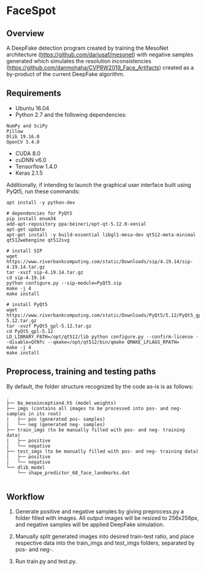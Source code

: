# FaceSpot

## Overview

A DeepFake detection program created by training the MesoNet architecture (https://github.com/dariusaf/mesonet) with negative samples generated which simulates the resolution inconsistencies (https://github.com/danmohaha/CVPRW2019_Face_Artifacts) created as a by-product of the current DeepFake algorithm.

## Requirements

- Ubuntu 16.04
- Python 2.7 and the following dependencies:
```
NumPy and SciPy
Pillow
Dlib 19.16.0
OpenCV 3.4.0
```
- CUDA 8.0
- cuDNN v6.0
- Tensorflow 1.4.0
- Keras 2.1.5


Additionally, if intending to launch the graphical user interface built using PyQt5, run these commands:

```
apt install -y python-dev

# dependencies for PyQt5
pip install enum34
add-apt-repository ppa:beineri/opt-qt-5.12.0-xenial
apt-get update
apt-get install -y build-essential libgl1-mesa-dev qt512-meta-minimal qt512webengine qt512svg

# install SIP
wget https://www.riverbankcomputing.com/static/Downloads/sip/4.19.14/sip-4.19.14.tar.gz
tar -xvzf sip-4.19.14.tar.gz
cd sip-4.19.14
python configure.py --sip-module=PyQt5.sip
make -j 4
make install

# install PyQt5
wget https://www.riverbankcomputing.com/static/Downloads/PyQt5/5.12/PyQt5_gpl-5.12.tar.gz
tar -xvzf PyQt5_gpl-5.12.tar.gz
cd PyQt5_gpl-5.12
LD_LIBRARY_PATH=/opt/qt512/lib python configure.py --confirm-license --disable=QtNfc --qmake=/opt/qt512/bin/qmake QMAKE_LFLAGS_RPATH=
make -j 4
make install
```

## Preprocess, training and testing paths

By default, the folder structure recognized by the code as-is is as follows:

```
.
├── 8a_mesoinception4.h5 (model weights)
├── imgs (contains all images to be processed into pos- and neg- samples in its root)
|   ├── pos (generated pos- samples)
|   └── neg (generated neg- samples)
├── train_imgs (to be manually filled with pos- and neg- training data)
|   ├── positive
|   └── negative
├── test_imgs (to be manually filled with pos- and neg- training data)
|   ├── positive
|   └── negative
└── dlib_model
    └── shape_predictor_68_face_landmarks.dat
    
```
    
## Workflow

1. Generate positive and negative samples by giving preprocess.py a folder filled with images. All output images will be resized to 256x256px, and negative samples will be applied DeepFake simulation.

2. Manually split generated images into desired train-test ratio, and place respective data into the train_imgs and test_imgs folders, separated by pos- and neg-.

3. Run train.py and test.py.
